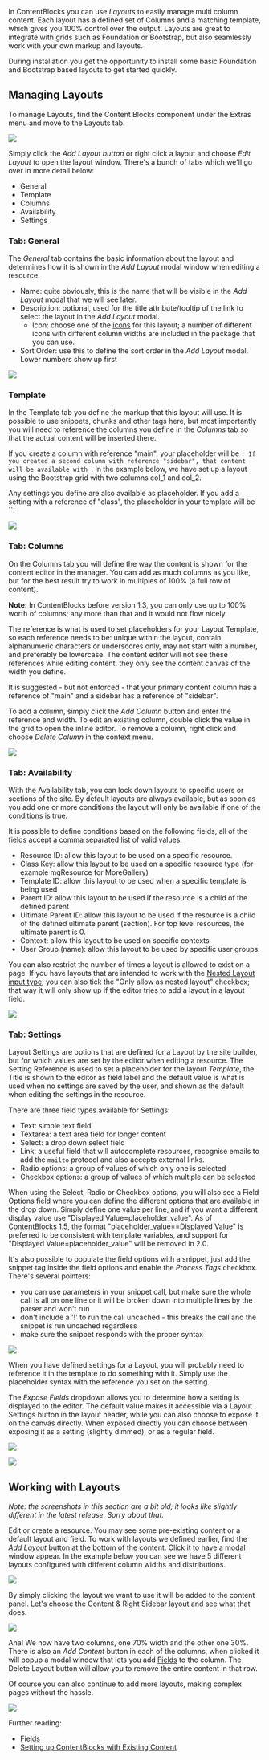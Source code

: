 In ContentBlocks you can use _Layouts_ to easily manage multi column content. Each layout has a defined set of Columns and a matching template, which gives you 100% control over the output. Layouts are great to integrate with grids such as Foundation or Bootstrap, but also seamlessly work with your own markup and layouts.

During installation you get the opportunity to install some basic Foundation and Bootstrap based layouts to get started quickly.

## Managing Layouts

 To manage Layouts, find the Content Blocks component under the Extras menu and move to the Layouts tab.

[![](https://assets.modmore.com/galleries/inline-418/2015/contentblocks_component_layouts.png)](https://assets.modmore.com/galleries/inline-418/2015/contentblocks_component_layouts.png)

Simply click the _Add Layout button_ or right click a layout and choose _Edit Layout_ to open the layout window. There's a bunch of tabs which we'll go over in more detail below:

- General
- Template
- Columns
- Availability
- Settings



### Tab: General

 The _General_ tab contains the basic information about the layout and determines how it is shown in the _Add Layout_ modal window when editing a resource.

- Name: quite obviously, this is the name that will be visible in the _Add Layout_ modal that we will see later.
- Description: optional, used for the title attribute/tooltip of the link to select the layout in the _Add Layout_ modal.
  - Icon: choose one of the [icons](Custom_Inputs/Icons) for this layout; a number of different icons with different column widths are included in the package that you can use.
- Sort Order: use this to define the sort order in the _Add Layout_ modal. Lower numbers show up first

[![](https://assets.modmore.com/galleries/inline-418/2015/contentblocks_component_layout_general.png)](https://assets.modmore.com/galleries/inline-418/2015/contentblocks_component_layout_general.png)

 

### Template

In the Template tab you define the markup that this layout will use. It is possible to use snippets, chunks and other tags here, but most importantly you will need to reference the columns you define in the _Columns_ tab so that the actual content will be inserted there.

If you create a column with reference "main", your placeholder will be ``. If you created a second column with reference "sidebar", that content will be available with ``. In the example below, we have set up a layout using the Bootstrap grid with two columns col\_1 and col\_2.

Any settings you define are also available as placeholder. If you add a setting with a reference of "class", the placeholder in your template will be ``.

[![](https://assets.modmore.com/galleries/inline-418/2015/contentblocks_component_layout_template.png)](https://assets.modmore.com/galleries/inline-418/2015/contentblocks_component_layout_template.png)

 

### Tab: Columns

On the Columns tab you will define the way the content is shown for the content editor in the manager. You can add as much columns as you like, but for the best result try to work in multiples of 100% (a full row of content).

**Note:** In ContentBlocks before version 1.3, you can only use up to 100% worth of columns; any more than that and it would not flow nicely.

The reference is what is used to set placeholders for your Layout Template, so each reference needs to be: unique within the layout, contain alphanumeric characters or underscores only, may not start with a number, and preferably be lowercase. The content editor will not see these references while editing content, they only see the content canvas of the width you define.

It is suggested - but not enforced - that your primary content column has a reference of "main" and a sidebar has a reference of "sidebar".

To add a column, simply click the _Add Column_ button and enter the reference and width. To edit an existing column, double click the value in the grid to open the inline editor. To remove a column, right click and choose _Delete Column_ in the context menu.

[![](https://assets.modmore.com/galleries/inline-418/2015/contentblocks_component_layout_columns.png)](https://assets.modmore.com/galleries/inline-418/2015/contentblocks_component_layout_columns.png)

 

### Tab: Availability

With the Availability tab, you can lock down layouts to specific users or sections of the site. By default layouts are always available, but as soon as you add one or more conditions the layout will only be available if one of the conditions is true.

It is possible to define conditions based on the following fields, all of the fields accept a comma separated list of valid values.

- Resource ID: allow this layout to be used on a specific resource.
- Class Key: allow this layout to be used on a specific resource type (for example mgResource for MoreGallery)
- Template ID: allow this layout to be used when a specific template is being used
- Parent ID: allow this layout to be used if the resource is a child of the defined parent
- Ultimate Parent ID: allow this layout to be used if the resource is a child of the defined ultimate parent (section). For top level resources, the ultimate parent is 0.
- Context: allow this layout to be used on specific contexts
- User Group (name): allow this layout to be used by specific user groups.

You can also restrict the number of times a layout is allowed to exist on a page. If you have layouts that are intended to work with the [Nested Layout input type](Input_Types/Layout), you can also tick the "Only allow as nested layout" checkbox; that way it will only show up if the editor tries to add a layout in a layout field.

[![](https://assets.modmore.com/galleries/inline-418/2015/contentblocks_component_layout_availability.png)](https://assets.modmore.com/galleries/inline-418/2015/contentblocks_component_layout_availability.png)

 

### Tab: Settings

Layout Settings are options that are defined for a Layout by the site builder, but for which values are set by the editor when editing a resource. The Setting Reference is used to set a placeholder for the layout _Template_, the Title is shown to the editor as field label and the default value is what is used when no settings are saved by the user, and shown as the default when editing the settings in the resource.

There are three field types available for Settings:

- Text: simple text field
- Textarea: a text area field for longer content
- Select: a drop down select field
- Link: a useful field that will autocomplete resources, recognise emails to add the `mailto` protocol and also accepts external links.
- Radio options: a group of values of which only one is selected
- Checkbox options: a group of values of which multiple can be selected

When using the Select, Radio or Checkbox options, you will also see a Field Options field where you can define the different options that are available in the drop down. Simply define one value per line, and if you want a different display value use "Displayed Value=placeholder\_value". As of ContentBlocks 1.5, the format "placeholder\_value==Displayed Value" is preferred to be consistent with template variables, and support for "Displayed Value=placeholder\_value" will be removed in 2.0.

It's also possible to populate the field options with a snippet, just add the snippet tag inside the field options and enable the _Process Tags_ checkbox. There's several pointers:
- you can use parameters in your snippet call, but make sure the whole call is all on one line or it will be broken down into multiple lines by the parser and won't run
- don't include a '!' to run the call uncached - this breaks the call and the snippet is run uncached regardless
- make sure the snippet responds with the proper syntax

[![](https://assets.modmore.com/galleries/inline-418/2015/contentblocks_component_layout_settings_edit.png)](https://assets.modmore.com/galleries/inline-418/2015/contentblocks_component_layout_settings_edit.png)

When you have defined settings for a Layout, you will probably need to reference it in the template to do something with it. Simply use the placeholder syntax with the reference you set on the setting.

The _Expose Fields_ dropdown allows you to determine how a setting is displayed to the editor. The default value makes it accessible via a Layout Settings button in the layout header, while you can also choose to expose it on the canvas directly. When exposed directly you can choose between exposing it as a setting (slightly dimmed), or as a regular field.

[![](https://assets.modmore.com/uploads/2014/04/1398515430_6448c5941285b6fa13a0762843eef1a4.png)](https://assets.modmore.com/uploads/2014/04/1398515430_6448c5941285b6fa13a0762843eef1a4.png)

[![](https://assets.modmore.com/uploads/2014/04/1398515592_6448c5941285b6fa13a0762843eef1a4.png)](https://assets.modmore.com/uploads/2014/04/1398515592_6448c5941285b6fa13a0762843eef1a4.png)

 

## Working with Layouts

_Note: the screenshots in this section are a bit old; it looks like slightly different in the latest release. Sorry about that._

Edit or create a resource. You may see some pre-existing content or a default layout and field. To work with layouts we defined earlier, find the _Add Layout_ button at the bottom of the content. Click it to have a modal window appear. In the example below you can see we have 5 different layouts configured with different column widths and distributions.

[![](https://assets.modmore.com/uploads/2014/04/1398513009_af6da2d68e9e10f2381a5e50d5372908.png)](https://assets.modmore.com/uploads/2014/04/1398513009_af6da2d68e9e10f2381a5e50d5372908.png)

By simply clicking the layout we want to use it will be added to the content panel. Let's choose the Content & Right Sidebar layout and see what that does.

[![](https://assets.modmore.com/uploads/2014/04/1398513023_6f28eb980aca2d9ee31badaf362a5a6e.png)](https://assets.modmore.com/uploads/2014/04/1398513023_6f28eb980aca2d9ee31badaf362a5a6e.png)

Aha! We now have two columns, one 70% width and the other one 30%. There is also an _Add Content_ button in each of the columns, when clicked it will popup a modal window that lets you add [Fields](Fields) to the column. The Delete Layout button will allow you to remove the entire content in that row.

Of course you can also continue to add more layouts, making complex pages without the hassle.

[![](https://assets.modmore.com/uploads/2014/04/1398513050_8565e3224428a22500605f258a62137d.png)](https://assets.modmore.com/uploads/2014/04/1398513050_8565e3224428a22500605f258a62137d.png)

 

Further reading:

- [Fields](Fields)
- [Setting up ContentBlocks with Existing Content](Setting_up_with_Existing_Content)[](Setting_up_with_Existing_Content)

